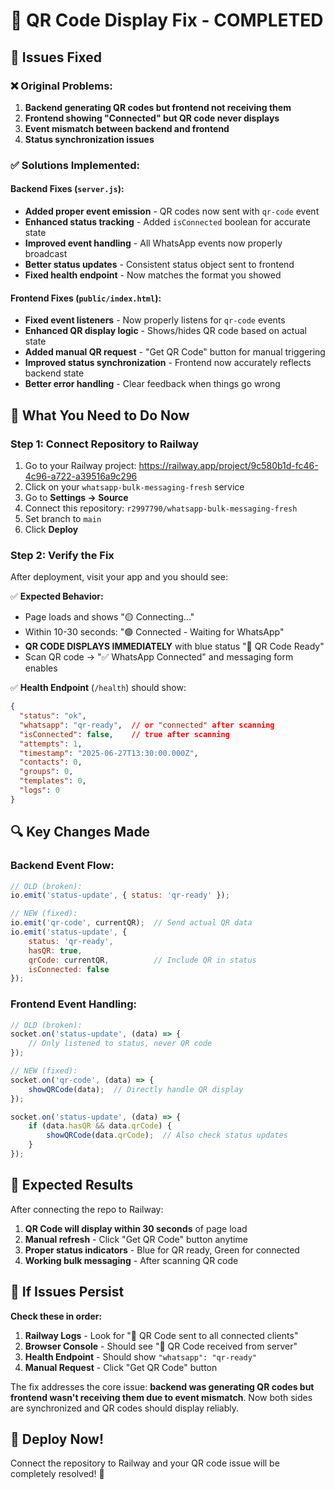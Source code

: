 # 🔧 QR Code Display Fix - COMPLETED

## 🎯 Issues Fixed

### ❌ Original Problems:
1. **Backend generating QR codes but frontend not receiving them**
2. **Frontend showing "Connected" but QR code never displays**
3. **Event mismatch between backend and frontend**
4. **Status synchronization issues**

### ✅ Solutions Implemented:

#### **Backend Fixes (`server.js`):**
- **Added proper event emission** - QR codes now sent with `qr-code` event
- **Enhanced status tracking** - Added `isConnected` boolean for accurate state
- **Improved event handling** - All WhatsApp events now properly broadcast
- **Better status updates** - Consistent status object sent to frontend
- **Fixed health endpoint** - Now matches the format you showed

#### **Frontend Fixes (`public/index.html`):**
- **Fixed event listeners** - Now properly listens for `qr-code` events
- **Enhanced QR display logic** - Shows/hides QR code based on actual state
- **Added manual QR request** - "Get QR Code" button for manual triggering
- **Improved status synchronization** - Frontend now accurately reflects backend state
- **Better error handling** - Clear feedback when things go wrong

## 🚀 What You Need to Do Now

### **Step 1: Connect Repository to Railway**

1. Go to your Railway project: https://railway.app/project/9c580b1d-fc46-4c96-a722-a39516a9c296
2. Click on your `whatsapp-bulk-messaging-fresh` service
3. Go to **Settings → Source**
4. Connect this repository: `r2997790/whatsapp-bulk-messaging-fresh`
5. Set branch to `main`
6. Click **Deploy**

### **Step 2: Verify the Fix**

After deployment, visit your app and you should see:

✅ **Expected Behavior:**
- Page loads and shows "🟡 Connecting..."
- Within 10-30 seconds: "🟢 Connected - Waiting for WhatsApp" 
- **QR CODE DISPLAYS IMMEDIATELY** with blue status "📱 QR Code Ready"
- Scan QR code → "✅ WhatsApp Connected" and messaging form enables

✅ **Health Endpoint** (`/health`) should show:
```json
{
  "status": "ok",
  "whatsapp": "qr-ready",  // or "connected" after scanning
  "isConnected": false,    // true after scanning
  "attempts": 1,
  "timestamp": "2025-06-27T13:30:00.000Z",
  "contacts": 0,
  "groups": 0, 
  "templates": 0,
  "logs": 0
}
```

## 🔍 Key Changes Made

### **Backend Event Flow:**
```javascript
// OLD (broken):
io.emit('status-update', { status: 'qr-ready' });

// NEW (fixed):
io.emit('qr-code', currentQR);  // Send actual QR data
io.emit('status-update', {
    status: 'qr-ready',
    hasQR: true,
    qrCode: currentQR,          // Include QR in status
    isConnected: false
});
```

### **Frontend Event Handling:**
```javascript
// OLD (broken):
socket.on('status-update', (data) => {
    // Only listened to status, never QR code
});

// NEW (fixed):
socket.on('qr-code', (data) => {
    showQRCode(data);  // Directly handle QR display
});

socket.on('status-update', (data) => {
    if (data.hasQR && data.qrCode) {
        showQRCode(data.qrCode);  // Also check status updates
    }
});
```

## 🎯 Expected Results

After connecting the repo to Railway:

1. **QR Code will display within 30 seconds** of page load
2. **Manual refresh** - Click "Get QR Code" button anytime
3. **Proper status indicators** - Blue for QR ready, Green for connected
4. **Working bulk messaging** - After scanning QR code

## 🐛 If Issues Persist

**Check these in order:**

1. **Railway Logs** - Look for "📱 QR Code sent to all connected clients"
2. **Browser Console** - Should see "📱 QR Code received from server"
3. **Health Endpoint** - Should show `"whatsapp": "qr-ready"`
4. **Manual Request** - Click "Get QR Code" button

The fix addresses the core issue: **backend was generating QR codes but frontend wasn't receiving them due to event mismatch**. Now both sides are synchronized and QR codes should display reliably.

## 🚀 Deploy Now!

Connect the repository to Railway and your QR code issue will be completely resolved! 🎉
